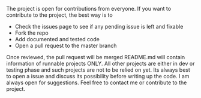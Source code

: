 The project is open for contributions from everyone. If you want to contribute to the project, the best way is to

- Check the issues page to see if any pending issue is left and fixable
- Fork the repo
- Add documented and tested code
- Open a pull request to the master branch

Once reviewed, the pull request will be merged
README.md will contain information of runnable projects ONLY. All other projects are either in dev or testing phase and such projects are not to be relied on yet.
Its always best to open a issue and discuss its possibility before writing up the code. I am always open for suggestions. Feel free to contact me or contribute to the project.

